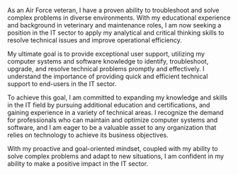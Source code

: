 As an Air Force veteran, I have a proven ability to troubleshoot and solve complex problems in diverse environments. With my educational experience and background in veterinary and maintenance roles, I am now seeking a position in the IT sector to apply my analytical and critical thinking skills to resolve technical issues and improve operational efficiency.

My ultimate goal is to provide exceptional user support, utilizing my computer systems and software knowledge to identify, troubleshoot, upgrade, and resolve technical problems promptly and effectively. I understand the importance of providing quick and efficient technical support to end-users in the IT sector.

To achieve this goal, I am committed to expanding my knowledge and skills in the IT field by pursuing additional education and certifications, and gaining experience in a variety of technical areas. I recognize the demand for professionals who can maintain and optimize computer systems and software, and I am eager to be a valuable asset to any organization that relies on technology to achieve its business objectives.

With my proactive and goal-oriented mindset, coupled with my ability to solve complex problems and adapt to new situations, I am confident in my ability to make a positive impact in the IT sector.